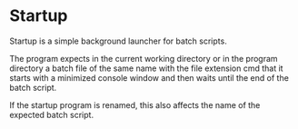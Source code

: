 # Startup
Startup is a simple background launcher for batch scripts.

The program expects in the current working directory or in the program
directory a batch file of the same name with the file extension cmd that it
starts with a minimized console window and then waits until the end of the
batch script.

If the startup program is renamed, this also affects the name of the expected
batch script.